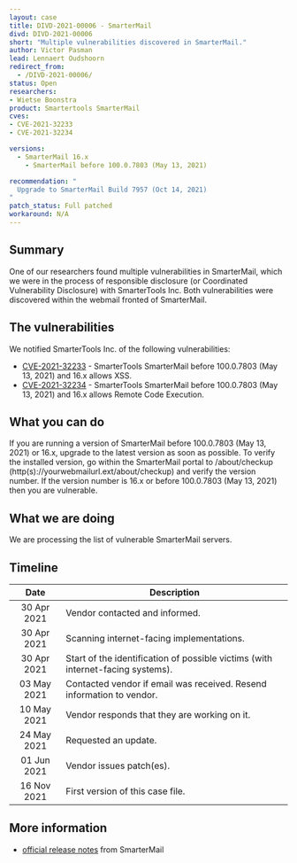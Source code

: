 ```yaml
---
layout: case
title: DIVD-2021-00006 - SmarterMail
divd: DIVD-2021-00006
short: "Multiple vulnerabilities discovered in SmarterMail."
author: Victor Pasman
lead: Lennaert Oudshoorn
redirect_from:
  - /DIVD-2021-00006/
status: Open
researchers:
- Wietse Boonstra
product: Smartertools SmarterMail
cves:
- CVE-2021-32233
- CVE-2021-32234

versions: 
  - SmarterMail 16.x
	- SmarterMail before 100.0.7803 (May 13, 2021)

recommendation: "
  Upgrade to SmarterMail Build 7957 (Oct 14, 2021)
"
patch_status: Full patched
workaround: N/A
---
```

## Summary
One of our researchers found multiple vulnerabilities in SmarterMail, which we were in the process of responsible disclosure (or Coordinated Vulnerability Disclosure) with SmarterTools Inc. Both vulnerabilities were discovered within the webmail fronted of SmarterMail. 

## The vulnerabilities
We notified SmarterTools Inc. of the following vulnerabilities:
* [CVE-2021-32233](https://csirt.divd.nl/cves/CVE-2021-32233) - SmarterTools SmarterMail before 100.0.7803 (May 13, 2021) and 16.x allows XSS.
* [CVE-2021-32234](https://csirt.divd.nl/cves/CVE-2021-32234) - SmarterTools SmarterMail before 100.0.7803 (May 13, 2021) and 16.x allows Remote Code Execution.

## What you can do
If you are running a version of SmarterMail before 100.0.7803 (May 13, 2021) or 16.x, upgrade to the latest version as soon as possible. To verify the installed version, go within the SmarterMail portal to /about/checkup (http(s)://yourwebmailurl.ext/about/checkup) and verify the version number. If the version number is 16.x or before 100.0.7803 (May 13, 2021) then you are vulnerable.

## What we are doing
We are processing the list of vulnerable SmarterMail servers.

## Timeline

| Date | Description |
|:-------------:|-----|
| 30 Apr 2021 | Vendor contacted and informed. |
| 30 Apr 2021 | Scanning internet-facing implementations. |
| 30 Apr 2021 | Start of the identification of possible victims (with internet-facing systems). |
| 03 May 2021 | Contacted vendor if email was received. Resend information to vendor. |
| 10 May 2021 | Vendor responds that they are working on it.|
| 24 May 2021 | Requested an update.|
| 01 Jun 2021 | Vendor issues patch(es). |
| 16 Nov 2021 | First version of this case file. |

## More information
* [official  release notes](https://www.smartertools.com/smartermail/release-notes/current) from SmarterMail
